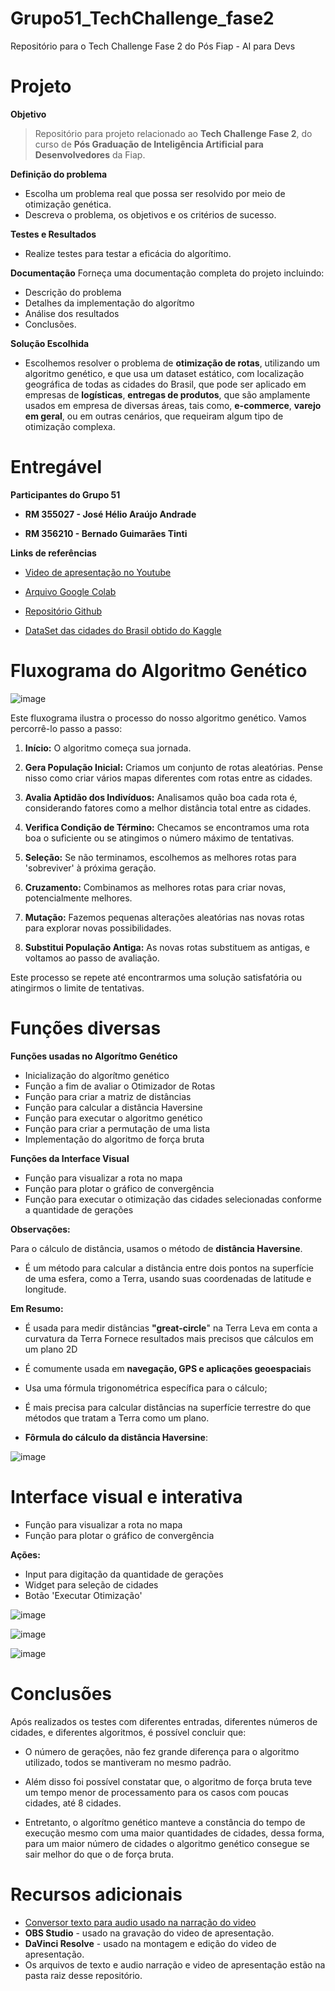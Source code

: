 # Grupo51_TechChallenge_fase2
Repositório para o Tech Challenge Fase 2 do Pós Fiap - AI para Devs

# Projeto

**Objetivo**

> Repositório para  projeto relacionado ao  **Tech Challenge Fase 2**, do curso de **Pós Graduação de Inteligência Artificial para Desenvolvedores** da Fiap.

**Definição do problema**

- Escolha um problema real que possa ser resolvido por meio de otimização genética.
- Descreva o problema, os objetivos e os critérios de sucesso.

**Testes e Resultados**
 - Realize testes para testar a eficácia do algorítimo.

**Documentação**
Forneça uma documentação completa do projeto incluindo:
- Descrição do problema
- Detalhes da implementação do algorítmo
- Análise dos resultados
- Conclusões.

**Solução Escolhida**

- Escolhemos resolver o problema de **otimização de rotas**, utilizando um algoritmo genético, e que usa um dataset estático, com localização geográfica de todas as cidades do Brasil,
que pode ser aplicado em empresas de **logísticas**, **entregas de produtos**, que são amplamente usados em empresa de diversas áreas, tais como, **e-commerce**, **varejo em geral**, ou em outras cenários, que requeiram algum tipo de otimização complexa.


# Entregável
**Participantes do Grupo 51**

- **RM 355027 - José Hélio Araújo Andrade**

- **RM 356210 - Bernado Guimarães Tinti**

**Links de referências**

- [Video de apresentação no Youtube]( https://www.youtube.com/watch?v=7GNJm2SqVs8)

- [Arquivo Google Colab](https://colab.research.google.com/drive/1CzJozb4ODW4x3eoo89dBhHQgHiecXiJx?usp=sharing#scrollTo=W-fdEAJ6KOLf&uniqifier=3)
- [Repositório Github](https://github.com/josehelioaraujo/Grupo51_TechChallenge_fase2/blob/main/Grupo51_TechChallenge_fase2.ipynb)

- [DataSet das cidades do Brasil obtido do Kaggle](https://www.kaggle.com/datasets/gilbertotrindade/cidades-brasileiras?resource=download)

# Fluxograma do Algoritmo Genético
![image](https://github.com/user-attachments/assets/b5a8bd5a-f881-417d-b1bf-58ba2967623e)

Este fluxograma ilustra o processo do nosso algoritmo genético.
   Vamos percorrê-lo passo a passo:

   1. **Início:** O algoritmo começa sua jornada.
   
   2. **Gera População Inicial:** Criamos um conjunto de rotas aleatórias. Pense nisso como criar vários mapas diferentes com rotas entre as cidades.

   3. **Avalia Aptidão dos Indivíduos:** Analisamos quão boa cada rota é, considerando fatores como a melhor distância total entre as cidades.
   
   4. **Verifica Condição de Término:** Checamos se encontramos uma rota boa o suficiente ou se atingimos o número máximo de tentativas.
   
   5. **Seleção:** Se não terminamos, escolhemos as melhores rotas para 'sobreviver' à próxima geração.
   
   6. **Cruzamento:** Combinamos as melhores rotas para criar novas, potencialmente melhores.
   
   7. **Mutação:** Fazemos pequenas alterações aleatórias nas novas rotas para explorar novas possibilidades.
   
   8. **Substitui População Antiga:** As novas rotas substituem as antigas, e voltamos ao passo de avaliação.

   Este processo se repete até encontrarmos uma solução satisfatória ou atingirmos o limite de tentativas.


   # Funções diversas

**Funções usadas no Algorítmo Genético**
- Inicialização do algorítmo genético
- Função a fim de avaliar o Otimizador de Rotas
- Função para criar a matriz de distâncias
- Função para calcular a distância Haversine
- Função para executar o algoritmo genético
- Função para criar a permutação de uma lista
- Implementação do algoritmo de força bruta

**Funções da Interface Visual**
- Função para visualizar a rota no mapa
- Função para plotar o gráfico de convergência
- Função para executar o otimização das cidades selecionadas conforme a quantidade de gerações

**Observações:**

Para o cálculo de distância, usamos o método de **distância Haversine**.

- É um método para calcular a distância entre dois pontos na superfície de uma esfera, como a Terra, usando suas coordenadas de latitude e longitude.

**Em Resumo:**

- É usada para medir distâncias **"great-circle**" na Terra
Leva em conta a curvatura da Terra
Fornece resultados mais precisos que cálculos em um plano 2D
- É comumente usada em **navegação, GPS e aplicações geoespaciai**s
- Usa uma fórmula trigonométrica específica para o cálculo;

- É mais precisa para calcular distâncias na superfície terrestre do que métodos que tratam a Terra como um plano.

- **Fôrmula do cálculo da distância Haversine**:
  
 ![image](https://github.com/user-attachments/assets/eee91e0c-b34a-43d7-977c-f9f74e7f9277)

# Interface visual e interativa

- Função para visualizar a rota no mapa
- Função para plotar o gráfico de convergência

**Ações:**
- Input para digitação da quantidade de gerações
- Widget para seleção de cidades
- Botão 'Executar Otimização'

 ![image](https://github.com/user-attachments/assets/5063a29c-1f80-40e3-96e6-1d63875bf24d)

![image](https://github.com/user-attachments/assets/e4691fa3-4e6f-4ef8-bde9-6c3d070bafbd)

![image](https://github.com/user-attachments/assets/84c90ee9-7386-41e0-a6e8-0b5749559aa0)

# Conclusões

Após realizados os testes com diferentes entradas, diferentes números de cidades, e diferentes algoritmos, é possível concluir que:

- O número de gerações, não fez grande diferença para o algoritmo utilizado, todos se mantiveram no mesmo padrão.

- Além disso foi possível constatar que, o algoritmo de força bruta teve um tempo menor de processamento para os casos com poucas cidades, até 8 cidades.

- Entretanto, o algorítmo genético manteve a constância do tempo de execução mesmo com uma maior quantidades de cidades, dessa forma, para um maior número de cidades o algoritmo genético consegue se sair melhor do que o de força bruta.

 # Recursos adicionais
 
 - [Conversor texto para audio usado na narração do video](https://crikk.com/text-to-speech/portuguese/)
 - **OBS Studio** - usado na gravação do video de apresentação.
 - **DaVinci Resolve** - usado na montagem e edição do video de apresentação.
 - Os arquivos de texto e audio narração e video de apresentação estão na pasta raiz desse repositório.
